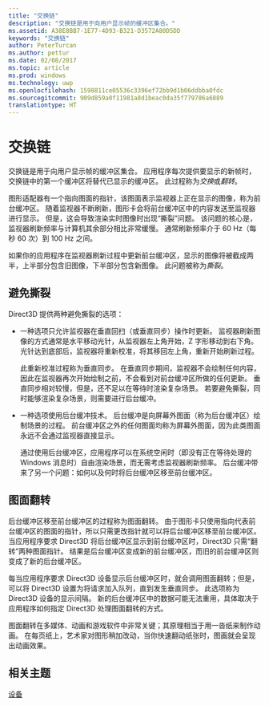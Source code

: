```yaml
---
title: "交换链"
description: "交换链是用于向用户显示帧的缓冲区集合。"
ms.assetid: A38E8BB7-1E77-4D93-B321-D3572A80D5DD
keywords: "交换链"
author: PeterTurcan
ms.author: pettur
ms.date: 02/08/2017
ms.topic: article
ms.prod: windows
ms.technology: uwp
ms.openlocfilehash: 1598811ce05536c3396ef72bb9d1b06ddbba0fdc
ms.sourcegitcommit: 909d859a0f11981a8d1beac0da35f779786a6889
translationtype: HT
---
```

# <a name="swap-chains"></a>交换链


交换链是用于向用户显示帧的缓冲区集合。 应用程序每次提供要显示的新帧时，交换链中的第一个缓冲区将替代已显示的缓冲区。 此过程称为*交换*或*翻转*。

图形适配器有一个指向图面的指针，该图面表示监视器上正在显示的图像，称为前台缓冲区。 随着监视器不断刷新，图形卡会将前台缓冲区中的内容发送至监视器进行显示。 但是，这会导致渲染实时图像时出现“撕裂”问题。 该问题的核心是，监视器刷新频率与计算机其余部分相比非常缓慢。 通常刷新频率介于 60 Hz（每秒 60 次）到 100 Hz 之间。

如果你的应用程序在监视器刷新过程中更新前台缓冲区，显示的图像将被截成两半，上半部分包含旧图像，下半部分包含新图像。 此问题被称为*撕裂*。

## <a name="span-idavoidingtearingspanspan-idavoidingtearingspanspan-idavoidingtearingspanavoiding-tearing"></a><span id="Avoiding_tearing"></span><span id="avoiding_tearing"></span><span id="AVOIDING_TEARING"></span>避免撕裂


Direct3D 提供两种避免撕裂的选项：

-   一种选项只允许监视器在垂直回扫（或垂直同步）操作时更新。 监视器刷新图像的方式通常是水平移动光针，从监视器左上角开始，Z 字形移动到右下角。 光针达到底部后，监视器将重新校准，将其移回左上角，重新开始刷新过程。

    此重新校准过程称为垂直同步。 在垂直同步期间，监视器不会绘制任何内容，因此在监视器再次开始绘制之前，不会看到对前台缓冲区所做的任何更新。 垂直同步相对较慢，但是，还不足以在等待时渲染复杂场景。 若要避免撕裂，同时能够渲染复杂场景，则需要进行后台缓冲。

-   一种选项使用后台缓冲技术。 后台缓冲是向屏幕外图面（称为后台缓冲区）绘制场景的过程。 前台缓冲区之外的任何图面均称为屏幕外图面，因为此类图面永远不会通过监视器直接显示。

    通过使用后台缓冲区，应用程序可以在系统空闲时（即没有正在等待处理的 Windows 消息时）自由渲染场景，而无需考虑监视器刷新频率。 后台缓冲带来了另一个问题：如何以及何时将后台缓冲区移至前台缓冲区。

## <a name="span-idsurfaceflippingspanspan-idsurfaceflippingspanspan-idsurfaceflippingspansurface-flipping"></a><span id="Surface_flipping"></span><span id="surface_flipping"></span><span id="SURFACE_FLIPPING"></span>图面翻转


后台缓冲区移至前台缓冲区的过程称为图面翻转。 由于图形卡只使用指向代表前台缓冲区的图面的指针，所以只需更改指针就可以将后台缓冲区移至前台缓冲区。 当应用程序要求 Direct3D 将后台缓冲区显示到前台缓冲区时，Direct3D 只需“翻转”两种图面指针。 结果是后台缓冲区变成新的前台缓冲区，而旧的前台缓冲区则变成了新的后台缓冲区。

每当应用程序要求 Direct3D 设备显示后台缓冲区时，就会调用图面翻转；但是，可以将 Direct3D 设置为将请求加入队列，直到发生垂直同步。 此选项称为 Direct3D 设备的显示间隔。 新的后台缓冲区中的数据可能无法重用，具体取决于应用程序如何指定 Direct3D 处理图面翻转的方式。

图面翻转在多媒体、动画和游戏软件中非常关键；其原理相当于用一沓纸来制作动画。 在每页纸上，艺术家对图形稍加改动，当你快速翻动纸张时，图画就会呈现出动画效果。

## <a name="span-idrelated-topicsspanrelated-topics"></a><span id="related-topics"></span>相关主题


[设备](devices.md)

 

 





